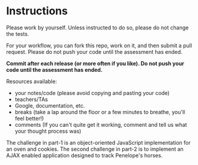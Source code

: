 # Instructions

Please work by yourself. Unless instructed to do so, please do not change the tests.

For your workflow, you can fork this repo, work on it, and then submit a pull request. Please do not push your code until the assessment has ended.

**Commit after each release (or more often if you like). Do not push your code until the assessment has ended.**

Resources available:
- your notes/code (please avoid copying and pasting your code)
- teachers/TAs
- Google, documentation, etc.
- breaks (take a lap around the floor or a few minutes to breathe, you'll feel better!)
- comments (If you can't quite get it working, comment and tell us what your thought process was)

The challenge in part-1 is an object-oriented JavaScript implementation for an oven and cookies. The second challenge in part-2 is to implement an AJAX enabled application designed to track Penelope's horses.
